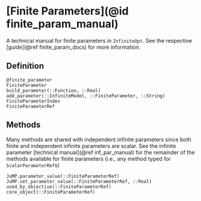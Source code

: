 # [Finite Parameters](@id finite_param_manual)
A technical manual for finite parameters in `InfiniteOpt`. See the respective 
[guide](@ref finite_param_docs) for more information.

## Definition
```@docs
@finite_parameter
FiniteParameter
build_parameter(::Function, ::Real)
add_parameter(::InfiniteModel, ::FiniteParameter, ::String)
FiniteParameterIndex
FiniteParameterRef
```

## Methods
Many methods are shared with independent infinite parameters since both 
finite and independent infinite parameters are scalar. See the infinite 
parameter [technical manual](@ref inf_par_manual) for the remainder of the 
methods available for finite parameters (i.e., any method typed for 
`ScalarParameterRef`s)
```@docs
JuMP.parameter_value(::FiniteParameterRef)
JuMP.set_parameter_value(::FiniteParameterRef, ::Real)
used_by_objective(::FiniteParameterRef)
core_object(::FiniteParameterRef)
```
